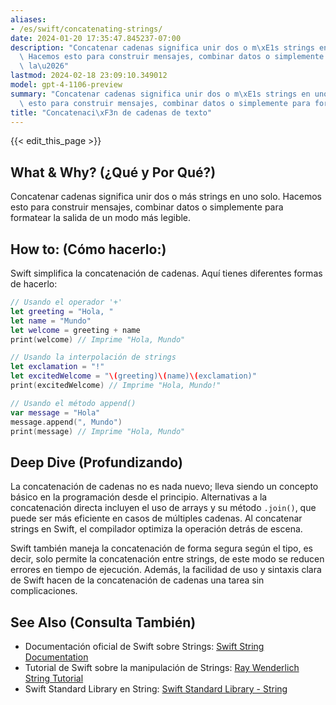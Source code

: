 ```yaml
---
aliases:
- /es/swift/concatenating-strings/
date: 2024-01-20 17:35:47.845237-07:00
description: "Concatenar cadenas significa unir dos o m\xE1s strings en uno solo.\
  \ Hacemos esto para construir mensajes, combinar datos o simplemente para formatear\
  \ la\u2026"
lastmod: 2024-02-18 23:09:10.349012
model: gpt-4-1106-preview
summary: "Concatenar cadenas significa unir dos o m\xE1s strings en uno solo. Hacemos\
  \ esto para construir mensajes, combinar datos o simplemente para formatear la\u2026"
title: "Concatenaci\xF3n de cadenas de texto"
---
```


{{< edit_this_page >}}

## What & Why? (¿Qué y Por Qué?)
Concatenar cadenas significa unir dos o más strings en uno solo. Hacemos esto para construir mensajes, combinar datos o simplemente para formatear la salida de un modo más legible.

## How to: (Cómo hacerlo:)
Swift simplifica la concatenación de cadenas. Aquí tienes diferentes formas de hacerlo:

```Swift
// Usando el operador '+'
let greeting = "Hola, "
let name = "Mundo"
let welcome = greeting + name
print(welcome) // Imprime "Hola, Mundo"

// Usando la interpolación de strings
let exclamation = "!"
let excitedWelcome = "\(greeting)\(name)\(exclamation)"
print(excitedWelcome) // Imprime "Hola, Mundo!"

// Usando el método append()
var message = "Hola"
message.append(", Mundo")
print(message) // Imprime "Hola, Mundo"
```

## Deep Dive (Profundizando)
La concatenación de cadenas no es nada nuevo; lleva siendo un concepto básico en la programación desde el principio. Alternativas a la concatenación directa incluyen el uso de arrays y su método `.join()`, que puede ser más eficiente en casos de múltiples cadenas. Al concatenar strings en Swift, el compilador optimiza la operación detrás de escena.

Swift también maneja la concatenación de forma segura según el tipo, es decir, solo permite la concatenación entre strings, de este modo se reducen errores en tiempo de ejecución. Además, la facilidad de uso y sintaxis clara de Swift hacen de la concatenación de cadenas una tarea sin complicaciones.

## See Also (Consulta También)
- Documentación oficial de Swift sobre Strings: [Swift String Documentation](https://docs.swift.org/swift-book/LanguageGuide/StringsAndCharacters.html)
- Tutorial de Swift sobre la manipulación de Strings: [Ray Wenderlich String Tutorial](https://www.raywenderlich.com/553-string-manipulation-in-swift-4)
- Swift Standard Library en String: [Swift Standard Library - String](https://developer.apple.com/documentation/swift/string)
